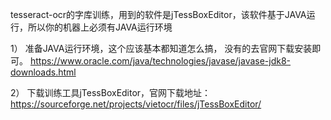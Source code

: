tesseract-ocr的字库训练，用到的软件是jTessBoxEditor，该软件基于JAVA运行，所以你的机器上必须有JAVA运行环境

1） 准备JAVA运行环境，这个应该基本都知道怎么搞， 没有的去官网下载安装即可。  https://www.oracle.com/java/technologies/javase/javase-jdk8-downloads.html

2） 下载训练工具jTessBoxEditor，官网下载地址：https://sourceforge.net/projects/vietocr/files/jTessBoxEditor/
